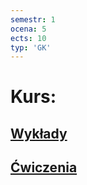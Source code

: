 ```yaml
---
semestr: 1
ocena: 5
ects: 10
typ: 'GK'
---
```


# Kurs:
## [Wykłady](/Notatki/Semestr%201/Analiza%20matematyczna%201.2A/Wyk%C5%82ady/Wyk%C5%82ady.md)
## [Ćwiczenia](/Notatki/Semestr%201/Analiza%20matematyczna%201.2A/%C4%86wiczenia/%C4%86wiczenia.md)